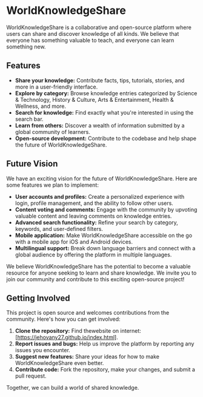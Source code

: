 # WorldKnowledgeShare

WorldKnowledgeShare is a collaborative and open-source platform where users can share and discover knowledge of all kinds. We believe that everyone has something valuable to teach, and everyone can learn something new.

## Features

- **Share your knowledge:** Contribute facts, tips, tutorials, stories, and more in a user-friendly interface.
- **Explore by category:** Browse knowledge entries categorized by Science & Technology, History & Culture, Arts & Entertainment, Health & Wellness, and more.
- **Search for knowledge:** Find exactly what you're interested in using the search bar.
- **Learn from others:** Discover a wealth of information submitted by a global community of learners.
- **Open-source development:** Contribute to the codebase and help shape the future of WorldKnowledgeShare.

## Future Vision

We have an exciting vision for the future of WorldKnowledgeShare. Here are some features we plan to implement:

- **User accounts and profiles:** Create a personalized experience with login, profile management, and the ability to follow other users.
- **Content voting and comments:** Engage with the community by upvoting valuable content and leaving comments on knowledge entries.
- **Advanced search functionality:** Refine your search by category, keywords, and user-defined filters.
- **Mobile application:** Make WorldKnowledgeShare accessible on the go with a mobile app for iOS and Android devices.
- **Multilingual support:** Break down language barriers and connect with a global audience by offering the platform in multiple languages.

We believe WorldKnowledgeShare has the potential to become a valuable resource for anyone seeking to learn and share knowledge. We invite you to join our community and contribute to this exciting open-source project!

## Getting Involved

This project is open source and welcomes contributions from the community. Here's how you can get involved:

1. **Clone the repository:** Find thewebsite on internet: [https://jehovany27.github.io/index.html].
2. **Report issues and bugs:** Help us improve the platform by reporting any issues you encounter.
3. **Suggest new features:** Share your ideas for how to make WorldKnowledgeShare even better.
4. **Contribute code:** Fork the repository, make your changes, and submit a pull request.

Together, we can build a world of shared knowledge.

